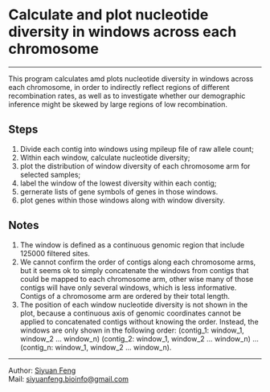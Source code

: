 # Calculate and plot nucleotide diversity in windows across each chromosome

----
This program calculates amd plots nucleotide diversity in windows across each chromosome, in order to indirectly reflect regions of different recombination rates, as well as to investigate whether our demographic inference might be skewed by large regions of low recombination.

## Steps
1. Divide each contig into windows using mpileup file of raw allele count;
2. Within each window, calculate nucleotide diversity;
3. plot the distribution of window diversity of each chromosome arm for selected samples;
4. label the window of the lowest diversity within each contig;
5. gernerate lists of gene symbols of genes in those windows.
6. plot genes within those windows along with window diversity.

## Notes
1. The window is defined as a continuous genomic region that include 125000 filtered sites.
2. We cannot confirm the order of contigs along each chromosome arms, but it seems ok to simply concatenate the windows from contigs that could be mapped to each chromosome arm, other wise many of those contigs will have only several windows, which is less informative. Contigs of a chromosome arm are ordered by their total length.
3. The position of each window nucleotide diversity is not shown in the plot, because a continuous axis of genomic coordinates cannot be applied to concatenated contigs without knowing the order. Instead, the windows are only shown in the following order: (contig_1: window_1, window_2 ... window_n) (contig_2: window_1, window_2 ... window_n) ... (contig_n: window_1, window_2 ... window_n). 

----
Author: [Siyuan Feng](https://scholar.google.com/citations?user=REHFXSsAAAAJ&hl)  
Mail: siyuanfeng.bioinfo@gmail.com
